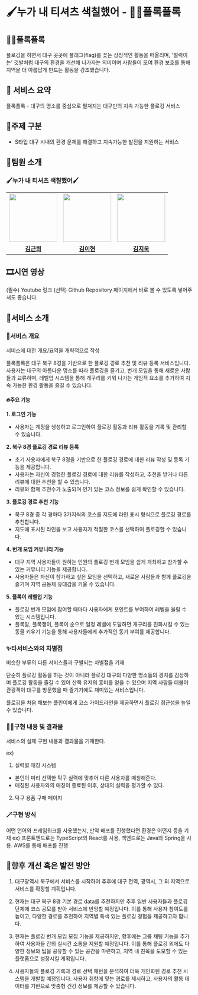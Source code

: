 # 🖌️누가 내 티셔츠 색칠했어 - 🚩🐸플록플록
## 🚩🐸플록플록
플로깅을 하면서 대구 곳곳에 플래그(flag)를 꽂는 상징적인 활동을 떠올리며, '펄럭이는' 깃발처럼 대구의 환경을 개선해 나가자는 의미이며 사람들이 모여 환경 보호를 통해 지역을 더 아름답게 만드는 활동을 강조했습니다.

## 🐸 서비스 요약
플록플록 - 대구의 명소를 중심으로 펼쳐지는 대구만의 지속 가능한 플로깅 서비스

## 🚩주제 구분
-	S타입 대구 시내의 환경 문제를 해결하고 지속가능한 발전을 지원하는 서비스 

## 💁팀원 소개
### 🖌️누가 내 티셔츠 색칠했어🖌️
<table>
 <tr>
    <td align="center"><a href="https://github.com/g1nya2"><img src="https://avatars.githubusercontent.com/g1nya2" width="130px;" alt=""></a></td>
    <td align="center"><a href="https://github.com/bbukkubbang"><img src="https://avatars.githubusercontent.com/bbukkubbang" width="130px;" alt=""></a></td>
    <td align="center"><a href="https://github.com/Alexarius"><img src="https://avatars.githubusercontent.com/Alexarius" width="130px;" alt=""></a></td>
  </tr>
  <tr>
    <td align="center"><a href="https://github.com/g1nya2"><b>김근희</b></a></td>
    <td align="center"><a href="https://github.com/bbukkubbang"><b>김이현</b></a></td>
    <td align="center"><a href="https://github.com/Alexarius"><b>김지욱</b></a></td>
  </tr>
</table>

## 🎞️시연 영상
(필수) Youtube 링크
(선택) Github Repository 페이지에서 바로 볼 수 있도록 넣어주셔도 좋습니다.

## 🚩서비스 소개
### 🧚서비스 개요
서비스에 대한 개요/요약을 개략적으로 작성

플록플록은 대구 북구 8경을 기반으로 한 플로깅 경로 추천 및 리뷰 등록 서비스입니다.
사용자는 대구의 아름다운 명소를 따라 플로깅을 즐기고, 번개 모임을 통해 새로운 사람들과 교류하며, 
레벨업 시스템을 통해 개구리를 키워 나가는 게임적 요소를 추가하여 지속 가능한 환경 활동을 즐길 수 있습니다.

#### 🔥주요 기능
**1. 로그인 기능**
 - 사용자는 계정을 생성하고 로그인하여 플로깅 활동과 리뷰 활동을 기록 및 관리할 수 있습니다.

**2. 북구 8경 플로깅 경로 리뷰 등록**
 - 초기 사용자에게 북구 8경을 기반으로 한 플로깅 경로에 대한 리뷰 작성 및 등록 기능을 제공합니다.
 - 사용자는 자신이 경험한 플로깅 경로에 대한 리뷰를 작성하고, 추천을 받거나 다른 리뷰에 대한 추천을 할 수 있습니다.
 - 리뷰와 함께 추천수가 노출되며 인기 있는 코스 정보를 쉽게 확인할 수 있습니다.

**3. 플로깅 경로 추천 기능**
 - 북구 8경 중 각 경마다 3가지씩의 코스를 지도에 라인 표시 형식으로 플로깅 경로를 추천합니다.
 - 지도에 표시된 라인을 보고 사용자가 적절한 코스를 선택하여 플로깅할 수 있습니다.

**4. 번개 모임 커뮤니티 기능**
 - 대구 지역 사용자들이 원하는 인원의 플로깅 번개 모임을 쉽게 개최하고 참가할 수 있는 커뮤니티 기능을 제공합니다.
 - 사용자들은 자신이 참가하고 싶은 모임을 선택하고, 새로운 사람들과 함께 플로깅을 즐기며 지역 공동체 유대감을 키울 수 있습니다.

**5. 플록이 레벨업 기능**
 - 플로깅 번개 모임에 참여할 때마다 사용자에게 포인트를 부여하여 레벨을 올릴 수 있는 시스템입니다.
 - 플록알, 플록챙이, 플록이 순으로 일정 레벨에 도달하면 개구리를 진화시킬 수 있는 동물 키우기 기능을 통해 사용자들에게 추가적인 동기 부여를 제공합니다.

### ✨타서비스와의 차별점
비슷한 부류의 다른 서비스들과 구별되는 차별점을 기재

단순히 플로깅 활동을 하는 것이 아니라 플로깅 대구의 다양한 명소들의 경치를 감상하며 플로깅 활동을 즐길 수 있어 산책 유저의 흥미를 얻을 수 있으며 지역 사람들 더불어 관광객이 대구를 방문했을 때 즐기기에도 재미있는 서비스입니다.

플로깅을 처음 해보는 플린이에게 코스 가이드라인을 제공하면서 플로깅 접근성을 높일 수 있습니다.

### 🧑‍💻구현 내용 및 결과물
서비스의 실제 구현 내용과 결과물을 기재한다.

ex)
1. 실력별 매칭 시스템
  - 본인이 미리 선택한 탁구 실력에 맞추어 다른 사용자를 매칭해준다.
  - 매칭된 사용자와의 매칭이 종료된 이후, 상대의 실력을 평가할 수 있다.
2. 탁구 용품 구매 페이지

### 🪄구현 방식
어떤 언어와 프레임워크를 사용했는지, 만약 배포를 진행했다면 환경은 어떤지 등을 기재
ex) 프론트엔드로는 TypeScript와 React를 사용, 백엔드로는 Java와 Spring을 사용. AWS를 통해 배포를 진행

## 🌟향후 개선 혹은 발전 방안

1. 대구광역시 북구에서 서비스를 시작하여 추후에 대구 전역, 광역시, 그 외 지역으로 서비스를 확장할 계획입니다.

2. 현재는 대구 북구 8경 기본 경로 data를 추천하지만 추후 일반 사용자들과 플로깅 단체에 코스 공모를 받아 서비스에 반엉할 예정입니다. 이를 통해 사용자 참여도를 높이고, 다양한 경로를 추천하여 지역별 특색 있는 플로깅 경험을 제공하고자 합니다.

3. 현재는 플로깅 번개 모임 모집 기능을 제공하지만, 향후에는 그룹 채팅 기능을 추가하여 사용자들 간의 실시간 소통을 지원할 예정입니다. 이를 통해 플로깅 외에도 다양한 정보와 팁을 공유할 수 있는 공간을 마련하고, 지역 내 친목을 도모할 수 있는 플랫폼으로 성장시킬 계획입니다.

4. 사용자들의 플로깅 기록과 경로 선택 패턴을 분석하여 더욱 개인화된 경로 추천 시스템을 개발할 예정입니다. 사용자 취향에 맞는 경로를 제시하고, 사용자의 활동 데이터를 기반으로 맞춤형 건강 정보를 제공할 수 있습니다.

